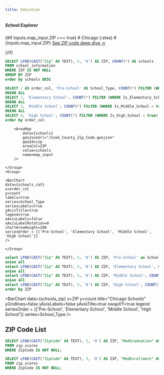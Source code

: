 ```yaml
---
title: Education
---
```



##### School Explorer

{#if inputs.map_input.ZIP === true}
    # Chicago
{:else}
    # {inputs.map_input.ZIP}
    [See ZIP code deep dive &rarr;](./{inputs.map_input.ZIP})

{/if}

```sql schools
SELECT LPAD(CAST("Zip" AS TEXT), 5, '0') AS ZIP, COUNT(*) AS schools
FROM school_information
WHERE ZIP IS NOT NULL
GROUP BY ZIP
order by schools DESC
```
```sql schools_cat
SELECT 1 AS order_col, 'Pre-School' AS School_Type, COUNT(*) FILTER (WHERE Is_Pre_School = true) AS count FROM school_information WHERE (LPAD(CAST("Zip" AS TEXT), 5, '0') = '${inputs.map_input.ZIP}' OR '${inputs.map_input.ZIP}' = 'true') 
UNION ALL
SELECT 2, 'Elementary School', COUNT(*) FILTER (WHERE Is_Elementary_School = true) FROM school_information WHERE (LPAD(CAST("Zip" AS TEXT), 5, '0') = '${inputs.map_input.ZIP}' OR '${inputs.map_input.ZIP}' = 'true')
UNION ALL
SELECT 3, 'Middle School', COUNT(*) FILTER (WHERE Is_Middle_School = true) FROM school_information WHERE (LPAD(CAST("Zip" AS TEXT), 5, '0') = '${inputs.map_input.ZIP}' OR '${inputs.map_input.ZIP}' = 'true')
UNION ALL
SELECT 4, 'High School', COUNT(*) FILTER (WHERE Is_High_School = true) FROM school_information WHERE (LPAD(CAST("Zip" AS TEXT), 5, '0') = '${inputs.map_input.ZIP}' OR '${inputs.map_input.ZIP}' = 'true')
order by order_col
```

<Grid cols=2>
    <Group>


        <AreaMap
            data={schools}
            geoJsonUrl="/Cook_County_Zip_Code.geojson"
            geoId=zip
            areaCol=ZIP
            value=schools
            name=map_input
        />

    </Group>
    <Group>

    <BarChart
    data={schools_cat}
    x=order_col
    y=count
    labels=true
    series=School_Type
    seriesLabels=true
    yAxisTitle=true
    legend=true
    xAxisLabels=false
    xAxisLabelRotation=0
    chartAreaHeight=280
    seriesOrder = {['Pre-School', 'Elementary School', 'Middle School', 'High School']}
    />

    </Group>
</Grid>

```sql schools_zip
select LPAD(CAST("Zip" AS TEXT), 5, '0') AS ZIP, 'Pre-School' as School_Type, COUNT(*) FILTER (WHERE Is_Pre_School = true) AS count from school_information group by ZIP
union all
select LPAD(CAST("Zip" AS TEXT), 5, '0') AS ZIP, 'Elementary School', COUNT(*) FILTER (WHERE Is_Elementary_School = true) from school_information group by ZIP
union all
select LPAD(CAST("Zip" AS TEXT), 5, '0') AS ZIP, 'Middle School', COUNT(*) FILTER (WHERE Is_Middle_School = true) from school_information group by ZIP
union all
select LPAD(CAST("Zip" AS TEXT), 5, '0') AS ZIP, 'High School', COUNT(*) FILTER (WHERE Is_High_School = true) from school_information group by ZIP
order by ZIP
```


<BarChart
    data={schools_zip}
    x=ZIP
    y=count
    title="Chicago Schools"
    yGridlines=false
    yAxisLabels=false
    yAxisTitle=true
    swapXY=true
    legend
    seriesOrder = {['Pre-School', 'Elementary School', 'Middle School', 'High School']}
    series=School_Type
/>

## ZIP Code List

<DataTable data={schools} link=ZIP>
    <Column id=ZIP/>
    <Column id=schools contentType=colorscale/>
</DataTable>

 ```sql medGraduation
SELECT LPAD(CAST("ZipCode" AS TEXT), 5, '0') AS ZIP, "MedGraduation" AS "Median Graduation Rate of High Schools"
FROM zip_scores
WHERE ZipCode IS NOT NULL;
```

<AreaMap
   data={medGraduation}
   geoJsonUrl="/Cook_County_Zip_Code.geojson"
   geoId=zip
   areaCol=ZIP
   value="Median Graduation Rate of High Schools"
   name="Median Graduation Rate of High Schools"
/>

 ```sql medEnrollment
SELECT LPAD(CAST("ZipCode" AS TEXT), 5, '0') AS ZIP, "MedEnrollment" AS "Median Enrollment in Colleges" 
FROM zip_scores
WHERE ZipCode IS NOT NULL;
```

<AreaMap
   data={medEnrollment}
   geoJsonUrl="/Cook_County_Zip_Code.geojson"
   geoId=zip
   areaCol=ZIP
   value="Median Enrollment in Colleges" 
   name="Median Enrollment in Colleges" 
/>